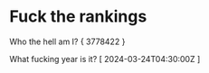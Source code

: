 # Fuck the rankings

Who the hell am I?
{ 3778422 }

What fucking year is it?
[ 2024-03-24T04:30:00Z ]
